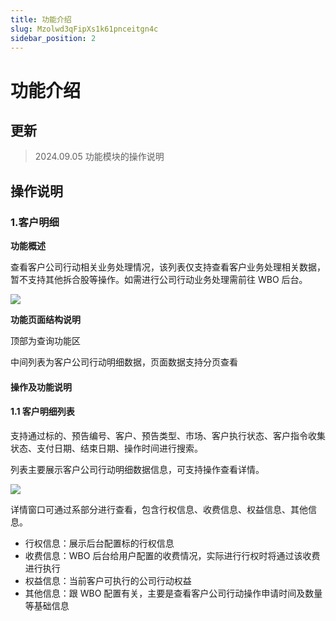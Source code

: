 ```yaml
---
title: 功能介绍
slug: Mzolwd3qFipXs1k61pnceitgn4c
sidebar_position: 2
---
```



# 功能介绍

## 更新

> 2024.09.05   功能模块的操作说明

## 操作说明

### 1.客户明细

<b>功能概述</b>

查看客户公司行动相关业务处理情况，该列表仅支持查看客户业务处理相关数据，暂不支持其他拆合股等操作。如需进行公司行动业务处理需前往 WBO 后台。

<img src="/assets/L1v3bUW7UotZbkx8X7NcgOqonqf.png" src-width="2866" src-height="1734" align="center"/>

<b>功能页面结构说明</b>

顶部为查询功能区

中间列表为客户公司行动明细数据，页面数据支持分页查看

#### <b>操作及功能说明</b>

#### 1.1 客户明细列表

支持通过标的、预告编号、客户、预告类型、市场、客户执行状态、客户指令收集状态、支付日期、结束日期、操作时间进行搜索。

列表主要展示客户公司行动明细数据信息，可支持操作查看详情。

<img src="/assets/OimGb67T1oEjnRxQvxDcT47Vnvb.png" src-width="2866" src-height="1738" align="center"/>

详情窗口可通过系部分进行查看，包含行权信息、收费信息、权益信息、其他信息。

- 行权信息：展示后台配置标的行权信息
- 收费信息：WBO 后台给用户配置的收费情况，实际进行行权时将通过该收费进行执行
- 权益信息：当前客户可执行的公司行动权益
- 其他信息：跟 WBO 配置有关，主要是查看客户公司行动操作申请时间及数量等基础信息

